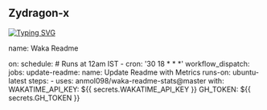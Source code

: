 ## Zydragon-x
[![Typing SVG](https://readme-typing-svg.herokuapp.com?center=%E5%81%87&vCenter=%E5%81%87&lines=Abstractness+is+the+price+of+generality)](https://git.io/typing-svg)

<!--START_SECTION:waka-->
name: Waka Readme

on:
  schedule:
    # Runs at 12am IST
    - cron: '30 18 * * *'
  workflow_dispatch:
jobs:
  update-readme:
    name: Update Readme with Metrics
    runs-on: ubuntu-latest
    steps:
      - uses: anmol098/waka-readme-stats@master
        with:
          WAKATIME_API_KEY: ${{ secrets.WAKATIME_API_KEY }}
          GH_TOKEN: ${{ secrets.GH_TOKEN }}

<!--END_SECTION:waka-->


